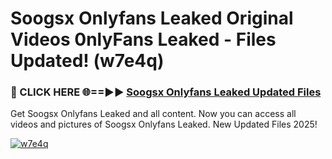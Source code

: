 # Soogsx Onlyfans Leaked Original Videos 0nlyFans Leaked - Files Updated! (w7e4q)

<h3>🔴 CLICK HERE 🌐==►► <a href="https://tinyurl.com/x26r9saj" rel="nofollow">Soogsx Onlyfans Leaked Updated Files</a></h3>

Get Soogsx Onlyfans Leaked and all content. Now you can access all videos and pictures of Soogsx Onlyfans Leaked. New Updated Files 2025!

[![w7e4q](https://i.imgur.com/LkgZPqh.gif)](https://tinyurl.com/x26r9saj)
